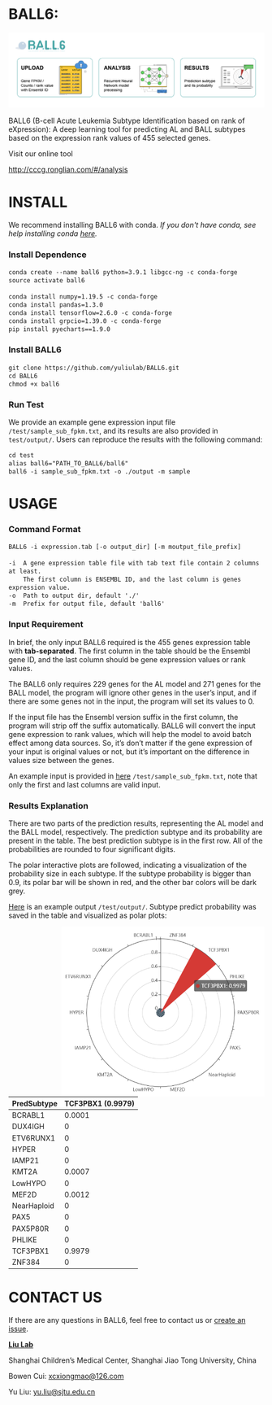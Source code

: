 # BALL6: 

![image-20211214132216676](https://github.com/yuliulab/BALL6/blob/main/docs/web-banner.png?raw=true)

BALL6 (B-cell Acute Leukemia Subtype Identification based on rank of eXpression): A deep learning tool for predicting AL and BALL subtypes based on the expression rank values of 455 selected genes.


Visit our online tool

http://cccg.ronglian.com/#/analysis



# INSTALL

We recommend installing BALL6 with conda. *If you don't have conda, see help installing conda [here](https://conda.io/en/latest/miniconda.html).*

###  Install Dependence
```shell
conda create --name ball6 python=3.9.1 libgcc-ng -c conda-forge
source activate ball6

conda install numpy=1.19.5 -c conda-forge
conda install pandas=1.3.0
conda install tensorflow=2.6.0 -c conda-forge
conda install grpcio=1.39.0 -c conda-forge
pip install pyecharts==1.9.0
```
### Install BALL6
```shell
git clone https://github.com/yuliulab/BALL6.git
cd BALL6
chmod +x ball6
```
### Run Test

We provide an example gene expression input file `/test/sample_sub_fpkm.txt`, and its results are also provided in `test/output/`. Users can reproduce the results with the following command:

```shell
cd test
alias ball6="PATH_TO_BALL6/ball6"
ball6 -i sample_sub_fpkm.txt -o ./output -m sample
```

# USAGE

### Command  Format

```
BALL6 -i expression.tab [-o output_dir] [-m moutput_file_prefix]

-i  A gene expression table file with tab text file contain 2 columns at least.
    The first column is ENSEMBL ID, and the last column is genes expression value.  
-o  Path to output dir, default './'  
-m  Prefix for output file, default 'ball6'  
```

### Input Requirement
In brief, the only input BALL6 required is the 455 genes expression table with **tab-separated**. The first column in the table should be the Ensembl gene ID, and the last column should be gene expression values or rank values.

The BALL6 only requires 229 genes for the AL model and 271 genes for the BALL model, the program will ignore other genes in the user’s input, and if there are some genes not in the input, the program will set its values to 0.

If the input file has the Ensembl version suffix in the first column, the program will strip off the suffix automatically. BALL6 will convert the input gene expression to rank values, which will help the model to avoid batch effect among data sources. So, it’s don’t matter if the gene expression of your input is original values or not, but it’s important on the difference in values size between the genes. 

An example input is provided in [here](https://github.com/yuliulab/BALL6/blob/main/test/sample_sub_fpkm.txt) `/test/sample_sub_fpkm.txt`, note that only the first and last columns are valid input.

### Results Explanation
There are two parts of the prediction results, representing the AL model and the BALL model, respectively. The prediction subtype and its probability are present in the table. The best prediction subtype is in the first row. All of the probabilities are rounded to four significant digits.

The polar interactive plots are followed, indicating a visualization of the probability size in each subtype. If the subtype probability is bigger than 0.9, its polar bar will be shown in red, and the other bar colors will be dark grey.

[Here](https://github.com/yuliulab/BALL6/blob/main/test/output/pydf_ball_sample.tab) is an example output `/test/output/`. Subtype predict probability was saved in the table and visualized as polar plots:

<img src='https://github.com/yuliulab/BALL6/blob/main/docs/polar-example.png' align="right" width='400px'>

| PredSubtype | TCF3PBX1 (0.9979) |
| ----------- | ----------------- |
| BCRABL1     | 0.0001            |
| DUX4IGH     | 0                 |
| ETV6RUNX1   | 0                 |
| HYPER       | 0                 |
| IAMP21      | 0                 |
| KMT2A       | 0.0007            |
| LowHYPO     | 0                 |
| MEF2D       | 0.0012            |
| NearHaploid | 0                 |
| PAX5        | 0                 |
| PAX5P80R    | 0                 |
| PHLIKE      | 0                 |
| TCF3PBX1    | 0.9979            |
| ZNF384      | 0                 |



# CONTACT US
If there are any questions in BALL6, feel free to contact us or [create an issue](https://github.com/yuliulab/BALL6/issues).

**[Liu Lab](https://yuliulab.github.io/)**

Shanghai Children’s Medical Center, Shanghai Jiao Tong University, China

Bowen Cui: xcxiongmao@126.com 

Yu Liu: yu.liu@sjtu.edu.cn